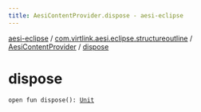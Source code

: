 ```yaml
---
title: AesiContentProvider.dispose - aesi-eclipse
---
```


[aesi-eclipse](../../index.html) / [com.virtlink.aesi.eclipse.structureoutline](../index.html) / [AesiContentProvider](index.html) / [dispose](.)

# dispose

`open fun dispose(): `[`Unit`](https://kotlinlang.org/api/latest/jvm/stdlib/kotlin/-unit/index.html)